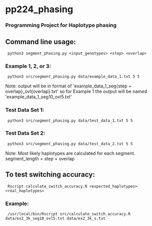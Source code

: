 # pp224_phasing
### Programming Project for Haplotype phasing

## Command line usage:
```
 python3 segment_phasing.py <input_genotypes> <step> <overlap>
```
### Example 1, 2, or 3:
```
 python3 src/segment_phasing.py data/example_data_1.txt 5 5
```
Note: output will be in format of 'example_data_1_seg{step + overlap}_ovl{overlap}.txt' so for Example 1 the output will be named 'example_data_1_seg10_ovl5.txt'
### Test Data Set 1:
```
 python3 src/segment_phasing.py data/test_data_1.txt 5 5
```
### Test Data Set 2:
```
 python3 src/segment_phasing.py data/test_data_2.txt 5 5
```

Note: Most likely haplotypes are calculated for each segment. 
	segment_length = step + overlap

## To test switching accuracy:
```
 Rscript calculate_switch_accuracy.R <expected_haplotypes> <real_haplotypes>
```
### Example:
```
 /usr/local/bin/Rscript src/calculate_switch_accuracy.R data/ex2_3k_seg10_ovl5.txt data/ex2_3k_s.txt 
```
